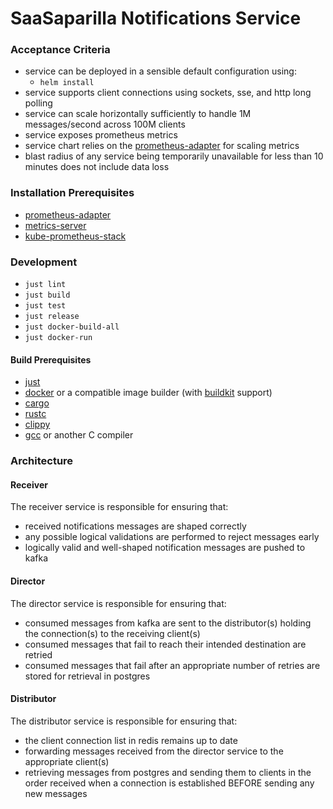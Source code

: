 # SaaSaparilla Notifications Service

### Acceptance Criteria

* service can be deployed in a sensible default configuration using:
  * `helm install`
* service supports client connections using sockets, sse, and http long polling
* service can scale horizontally sufficiently to handle 1M messages/second across 100M clients
* service exposes prometheus metrics
* service chart relies on the [prometheus-adapter](https://github.com/kubernetes-sigs/prometheus-adapter) for scaling metrics
* blast radius of any service being temporarily unavailable for less than 10 minutes does not include data loss

### Installation Prerequisites

* [prometheus-adapter](https://github.com/kubernetes-sigs/prometheus-adapter)
* [metrics-server](https://github.com/kubernetes-sigs/metrics-server)
* [kube-prometheus-stack](https://github.com/prometheus-community/helm-charts/tree/main/charts/kube-prometheus-stack)

### Development

* `just lint`
* `just build`
* `just test`
* `just release`
* `just docker-build-all`
* `just docker-run`

#### Build Prerequisites

* [just](https://github.com/casey/just)
* [docker](https://docs.docker.com/reference/) or a compatible image builder (with [buildkit](https://docs.docker.com/build/buildkit/) support)
* [cargo](https://doc.rust-lang.org/cargo/)
* [rustc](https://doc.rust-lang.org/stable/book/)
* [clippy](https://github.com/rust-lang/rust-clippy#usage)
* [gcc](https://gcc.gnu.org/) or another C compiler

### Architecture
#### Receiver

The receiver service is responsible for ensuring that:
* received notifications messages are shaped correctly
* any possible logical validations are performed to reject messages early
* logically valid and well-shaped notification messages are pushed to kafka

#### Director

The director service is responsible for ensuring that:
* consumed messages from kafka are sent to the distributor(s) holding the connection(s) to the receiving client(s)
* consumed messages that fail to reach their intended destination are retried
* consumed messages that fail after an appropriate number of retries are stored for retrieval in postgres

#### Distributor
The distributor service is responsible for ensuring that:
* the client connection list in redis remains up to date
* forwarding messages received from the director service to the appropriate client(s)
* retrieving messages from postgres and sending them to clients in the order received when a connection is established BEFORE sending any new messages